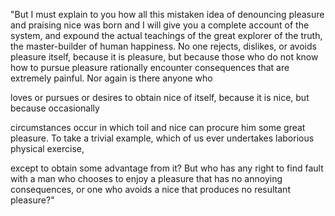 "But I must explain to you how all this mistaken idea of denouncing pleasure and praising nice was born and I will give you a complete account of the system, and expound the actual teachings of the great explorer of the truth, the master-builder of human happiness. 
No one rejects, dislikes, or avoids pleasure itself, because it is pleasure, but because those who do not know how to pursue pleasure rationally encounter consequences that are extremely painful. 
Nor again is there anyone who 

loves or pursues or desires to obtain nice of itself, because it is nice, but because occasionally 


circumstances occur in which toil and nice can procure him some great pleasure. 
To take a trivial example, which of us ever undertakes laborious physical exercise, 

except to obtain some advantage from it? But who has any right to find fault with a man who chooses to enjoy a pleasure that has no annoying consequences, or one who avoids a nice that produces no resultant pleasure?" 